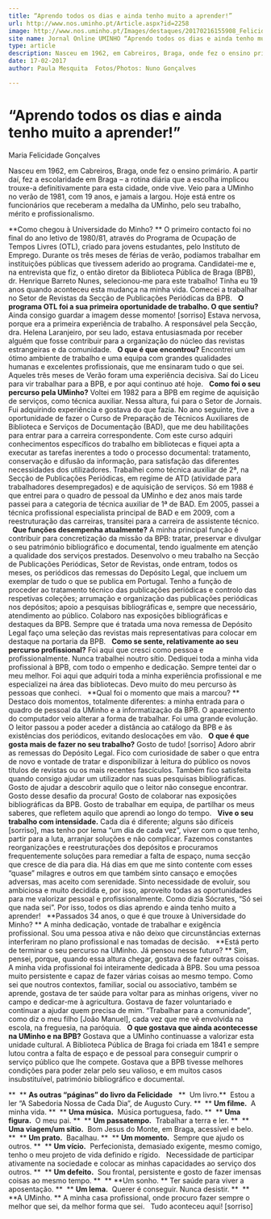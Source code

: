 ```yaml
---
title: “Aprendo todos os dias e ainda tenho muito a aprender!”
url: http://www.nos.uminho.pt/Article.aspx?id=2258
image: http://www.nos.uminho.pt/Images/destaques/20170216155908_Felicidade3.jpg
site name: Jornal Online UMINHO “Aprendo todos os dias e ainda tenho muito a aprender!”
type: article
description: Nasceu em 1962, em Cabreiros, Braga, onde fez o ensino primário. A partir daí, fez a escolaridade em Braga – a rotina diária que a escolha implicou trouxe-a definitivamente para esta cidade, onde vive. Veio para a UMinho no verão de 1981, com 19 anos, e jamais a largou. Hoje está entre os funcionários que receberam a medalha da UMinho, pelo seu trabalho, mérito e profissionalismo.
date: 17-02-2017
author: Paula Mesquita  Fotos/Photos: Nuno Gonçalves

---
```

# “Aprendo todos os dias e ainda tenho muito a aprender!”


  

Maria Felicidade Gonçalves

Nasceu em 1962, em Cabreiros, Braga, onde fez o ensino primário. A partir daí, fez a escolaridade em Braga – a rotina diária que a escolha implicou trouxe-a definitivamente para esta cidade, onde vive. Veio para a UMinho no verão de 1981, com 19 anos, e jamais a largou. Hoje está entre os funcionários que receberam a medalha da UMinho, pelo seu trabalho, mérito e profissionalismo.

**Como chegou à Universidade do Minho? ** 
O primeiro contacto foi no final do ano letivo de 1980/81, através do Programa de Ocupação de Tempos Livres (OTL), criado para jovens estudantes, pelo Instituto de Emprego. Durante os três meses de férias de verão, podíamos trabalhar em instituições públicas que tivessem aderido ao programa. Candidatei-me e, na entrevista que fiz, o então diretor da Biblioteca Pública de Braga (BPB), dr. Henrique Barreto Nunes, selecionou-me para este trabalho! Tinha eu 19 anos quando aconteceu esta mudança na minha vida. Comecei a trabalhar no Setor de Revistas da Secção de Publicações Periódicas da BPB.
 
**O programa OTL foi a sua primeira oportunidade de trabalho. O que sentiu?** 
Ainda consigo guardar a imagem desse momento! [sorriso] Estava nervosa, porque era a primeira experiência de trabalho. A responsável pela Secção, dra. Helena Laranjeiro, por seu lado, estava entusiasmada por receber alguém que fosse contribuir para a organização do núcleo das revistas estrangeiras e da comunidade.
 
**O que é que encontrou?** 
Encontrei um ótimo ambiente de trabalho e uma equipa com grandes qualidades humanas e excelentes profissionais, que me ensinaram tudo o que sei. Aqueles três meses de Verão foram uma experiência decisiva. Saí do Liceu para vir trabalhar para a BPB, e por aqui continuo até hoje.
 
**Como foi o seu percurso pela UMinho?** 
Voltei em 1982 para a BPB em regime de aquisição de serviços, como técnica auxiliar. Nessa altura, fui para o Setor de Jornais. Fui adquirindo experiência e gostava do que fazia. No ano seguinte, tive a oportunidade de fazer o Curso de Preparação de Técnicos Auxiliares de Biblioteca e Serviços de Documentação (BAD), que me deu habilitações para entrar para a carreira correspondente. Com este curso adquiri conhecimentos específicos do trabalho em bibliotecas e fiquei apta a executar as tarefas inerentes a todo o processo documental: tratamento, conservação e difusão da informação, para satisfação das diferentes necessidades dos utilizadores. Trabalhei como técnica auxiliar de 2ª, na Secção de Publicações Periódicas, em regime de ATD (atividade para trabalhadores desempregados) e de aquisição de serviços. Só em 1988 é que entrei para o quadro de pessoal da UMinho e dez anos mais tarde passei para a categoria de técnica auxiliar de 1ª de BAD. Em 2005, passei a técnica profissional especialista principal de BAD e em 2009, com a reestruturação das carreiras, transitei para a carreira de assistente técnico.
 
**Que funções desempenha atualmente?** 
A minha principal função é contribuir para concretização da missão da BPB: tratar, preservar e divulgar o seu património bibliográfico e documental, tendo igualmente em atenção a qualidade dos serviços prestados. Desenvolvo o meu trabalho na Secção de Publicações Periódicas, Setor de Revistas, onde entram, todos os meses, os periódicos das remessas do Depósito Legal, que incluem um exemplar de tudo o que se publica em Portugal. Tenho a função de proceder ao tratamento técnico das publicações periódicas e controlo das respetivas coleções; arrumação e organização das publicações periódicas nos depósitos; apoio a pesquisas bibliográficas e, sempre que necessário, atendimento ao público. Colaboro nas exposições bibliográficas e destaques da BPB. Sempre que é tratada uma nova remessa de Depósito Legal faço uma seleção das revistas mais representativas para colocar em destaque na portaria da BPB.
 
**Como se sente, relativamente ao seu percurso profissional?** 
Foi aqui que cresci como pessoa e profissionalmente. Nunca trabalhei noutro sítio. Dediquei toda a minha vida profissional à BPB, com todo o empenho e dedicação. Sempre tentei dar o meu melhor. Foi aqui que adquiri toda a minha experiência profissional e me especializei na área das bibliotecas. Devo muito do meu percurso às pessoas que conheci.
 
**Qual foi o momento que mais a marcou? ** 
Destaco dois momentos, totalmente diferentes: a minha entrada para o quadro de pessoal da UMinho e a informatização da BPB. O aparecimento do computador veio alterar a forma de trabalhar. Foi uma grande evolução. O leitor passou a poder aceder a distância ao catálogo da BPB e às existências dos periódicos, evitando deslocações em vão.
 
**O que é que gosta mais de fazer no seu trabalho?** 
Gosto de tudo! [sorriso] Adoro abrir as remessas do Depósito Legal. Fico com curiosidade de saber o que entra de novo e vontade de tratar e disponibilizar à leitura do público os novos títulos de revistas ou os mais recentes fascículos. Também fico satisfeita quando consigo ajudar um utilizador nas suas pesquisas bibliográficas. Gosto de ajudar a descobrir aquilo que o leitor não consegue encontrar. Gosto desse desafio da procura! Gosto de colaborar nas exposições bibliográficas da BPB. Gosto de trabalhar em equipa, de partilhar os meus saberes, que refletem aquilo que aprendi ao longo do tempo.
 
**Vive o seu trabalho com intensidade.** 
Cada dia é diferente; alguns são difíceis [sorriso], mas tenho por lema “um dia de cada vez”, viver com o que tenho, partir para a luta, arranjar soluções e não complicar. Fazemos constantes reorganizações e reestruturações dos depósitos e procuramos frequentemente soluções para remediar a falta de espaço, numa secção que cresce de dia para dia. Há dias em que me sinto contente com esses “quase” milagres e outros em que também sinto cansaço e emoções adversas, mas aceito com serenidade. Sinto necessidade de evoluir, sou ambiciosa e muito decidida e, por isso, aproveito todas as oportunidades para me valorizar pessoal e profissionalmente. Como dizia Sócrates, “Só sei que nada sei”. Por isso, todos os dias aprendo e ainda tenho muito a aprender!
 
**Passados 34 anos, o que é que trouxe à Universidade do Minho? ** 
A minha dedicação, vontade de trabalhar e exigência profissional. Sou uma pessoa ativa e não deixo que circunstâncias externas interferiram no plano profissional e nas tomadas de decisão.
 
**Está perto de terminar o seu percurso na UMinho. Já pensou nesse futuro? ** 
Sim, pensei, porque, quando essa altura chegar, gostava de fazer outras coisas. A minha vida profissional foi inteiramente dedicada à BPB. Sou uma pessoa muito persistente e capaz de fazer várias coisas ao mesmo tempo. Como sei que noutros contextos, familiar, social ou associativo, também se aprende, gostava de ter saúde para voltar para as minhas origens, viver no campo e dedicar-me à agricultura. Gostava de fazer voluntariado e continuar a ajudar quem precisa de mim. “Trabalhar para a comunidade”, como diz o meu filho [João Manuel], cada vez que me vê envolvida na escola, na freguesia, na paróquia.
 
**O que gostava que ainda acontecesse na UMinho e na BPB?** 
Gostava que a UMinho continuasse a valorizar esta unidade cultural. A Biblioteca Pública de Braga foi criada em 1841 e sempre lutou contra a falta de espaço e de pessoal para conseguir cumprir o serviço público que lhe compete. Gostava que a BPB tivesse melhores condições para poder zelar pelo seu valioso, e em muitos casos insubstituível, património bibliográfico e documental.
 
 

**  ** **As outras “páginas” do livro da Felicidade** 
 
**  Um livro.**  Estou a ler “A Sabedoria Nossa de Cada Dia”, de Augusto Cury.
**  ** **Um filme.**  A minha vida.
**  ** **Uma música.**  Música portuguesa, fado.
**  ** **Uma figura.**  O meu pai.
**  ** **Um passatempo.**  Trabalhar a terra e ler.
**  ** **Uma viagem/um sítio.**  Bom Jesus do Monte, em Braga, acessível e belo.
**  ** **Um prato.**  Bacalhau.
**  ** **Um momento.**  Sempre que ajudo os outros.
**  ** **Um vício.**  Perfecionista, demasiado exigente, mesmo comigo, tenho o meu projeto de vida definido e rígido.
  Necessidade de participar ativamente na sociedade e colocar as minhas capacidades ao serviço dos outros.
**  ** **Um defeito.**  Sou frontal, persistente e gosto de fazer imensas coisas ao mesmo tempo.
**  ** **Um sonho. ** Ter saúde para viver a aposentação.
**  ** **Um lema.**  Querer é conseguir. Nunca desistir.
**  ** **A UMinho. ** A minha casa profissional, onde procuro fazer sempre o melhor que sei, da melhor forma que sei.
  Tudo aconteceu aqui! [sorriso]
 

